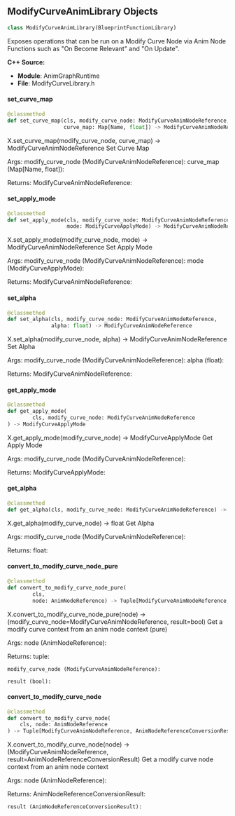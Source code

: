 ## ModifyCurveAnimLibrary Objects

```python
class ModifyCurveAnimLibrary(BlueprintFunctionLibrary)
```

Exposes operations that can be run on a Modify Curve Node via Anim Node Functions such as "On Become Relevant" and "On Update".

**C++ Source:**

- **Module**: AnimGraphRuntime
- **File**: ModifyCurveLibrary.h

<a id="unreal.ModifyCurveAnimLibrary.set_curve_map"></a>

#### set_curve_map

```python
@classmethod
def set_curve_map(cls, modify_curve_node: ModifyCurveAnimNodeReference,
                  curve_map: Map[Name, float]) -> ModifyCurveAnimNodeReference
```

X.set_curve_map(modify_curve_node, curve_map) -> ModifyCurveAnimNodeReference
Set Curve Map

Args:
    modify_curve_node (ModifyCurveAnimNodeReference): 
    curve_map (Map[Name, float]): 

Returns:
    ModifyCurveAnimNodeReference:

<a id="unreal.ModifyCurveAnimLibrary.set_apply_mode"></a>

#### set_apply_mode

```python
@classmethod
def set_apply_mode(cls, modify_curve_node: ModifyCurveAnimNodeReference,
                   mode: ModifyCurveApplyMode) -> ModifyCurveAnimNodeReference
```

X.set_apply_mode(modify_curve_node, mode) -> ModifyCurveAnimNodeReference
Set Apply Mode

Args:
    modify_curve_node (ModifyCurveAnimNodeReference): 
    mode (ModifyCurveApplyMode): 

Returns:
    ModifyCurveAnimNodeReference:

<a id="unreal.ModifyCurveAnimLibrary.set_alpha"></a>

#### set_alpha

```python
@classmethod
def set_alpha(cls, modify_curve_node: ModifyCurveAnimNodeReference,
              alpha: float) -> ModifyCurveAnimNodeReference
```

X.set_alpha(modify_curve_node, alpha) -> ModifyCurveAnimNodeReference
Set Alpha

Args:
    modify_curve_node (ModifyCurveAnimNodeReference): 
    alpha (float): 

Returns:
    ModifyCurveAnimNodeReference:

<a id="unreal.ModifyCurveAnimLibrary.get_apply_mode"></a>

#### get_apply_mode

```python
@classmethod
def get_apply_mode(
        cls, modify_curve_node: ModifyCurveAnimNodeReference
) -> ModifyCurveApplyMode
```

X.get_apply_mode(modify_curve_node) -> ModifyCurveApplyMode
Get Apply Mode

Args:
    modify_curve_node (ModifyCurveAnimNodeReference): 

Returns:
    ModifyCurveApplyMode:

<a id="unreal.ModifyCurveAnimLibrary.get_alpha"></a>

#### get_alpha

```python
@classmethod
def get_alpha(cls, modify_curve_node: ModifyCurveAnimNodeReference) -> float
```

X.get_alpha(modify_curve_node) -> float
Get Alpha

Args:
    modify_curve_node (ModifyCurveAnimNodeReference): 

Returns:
    float:

<a id="unreal.ModifyCurveAnimLibrary.convert_to_modify_curve_node_pure"></a>

#### convert_to_modify_curve_node_pure

```python
@classmethod
def convert_to_modify_curve_node_pure(
        cls,
        node: AnimNodeReference) -> Tuple[ModifyCurveAnimNodeReference, bool]
```

X.convert_to_modify_curve_node_pure(node) -> (modify_curve_node=ModifyCurveAnimNodeReference, result=bool)
Get a modify curve context from an anim node context (pure)

Args:
    node (AnimNodeReference): 

Returns:
    tuple: 

    modify_curve_node (ModifyCurveAnimNodeReference): 

    result (bool):

<a id="unreal.ModifyCurveAnimLibrary.convert_to_modify_curve_node"></a>

#### convert_to_modify_curve_node

```python
@classmethod
def convert_to_modify_curve_node(
    cls, node: AnimNodeReference
) -> Tuple[ModifyCurveAnimNodeReference, AnimNodeReferenceConversionResult]
```

X.convert_to_modify_curve_node(node) -> (ModifyCurveAnimNodeReference, result=AnimNodeReferenceConversionResult)
Get a modify curve node context from an anim node context

Args:
    node (AnimNodeReference): 

Returns:
    AnimNodeReferenceConversionResult: 

    result (AnimNodeReferenceConversionResult):

<a id="unreal.PlayMontageCallbackProxy"></a>